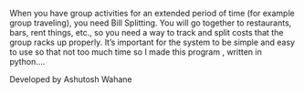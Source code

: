 When you have group activities for an extended period of time (for example group traveling), you need Bill Splitting. You will go together to restaurants, bars, rent things, etc., so you need a way to track and split costs that the group racks up properly. It’s important for the system to be simple and easy to use so that not too much time
so I made this program , written in python....

Developed by Ashutosh Wahane

